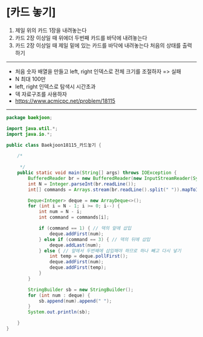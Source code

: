 # [카드 놓기]

1. 제일 위의 카드 1장을 내려놓는다
2. 카드 2장 이상일 때 위에더 두번째 카드를 바닥에 내려놓는다
3. 카드 2장 이상일 때 제일 밑에 있는 카드를 바닥에 내려놓는다
처음의 상태를 출력하기

---

- 처음 숫자 배열을 만들고 left, right 인덱스로 전체 크기를 조절하자 => 실패
- N 최대 100만 
- left, right 인덱스로 탐색시 시간초과
- 덱 자료구조를 사용하자
- https://www.acmicpc.net/problem/18115

---

```java
package baekjoon;

import java.util.*;
import java.io.*;

public class Baekjoon18115_카드놓기 {

    /*
    
     */
    public static void main(String[] args) throws IOException {
        BufferedReader br = new BufferedReader(new InputStreamReader(System.in));
        int N = Integer.parseInt(br.readLine());
        int[] commands = Arrays.stream(br.readLine().split(" ")).mapToInt(Integer::parseInt).toArray();

        Deque<Integer> deque = new ArrayDeque<>();
        for (int i = N - 1; i >= 0; i--) {
            int num = N - i;
            int command = commands[i];

            if (command == 1) { // 덱의 앞에 삽입
                deque.addFirst(num);
            } else if (command == 3) { // 덱의 뒤에 삽입
                deque.addLast(num);
            } else { // 앞에서 두번째에 삽입해야 하므로 하나 빼고 다시 넣기
                int temp = deque.pollFirst();
                deque.addFirst(num);
                deque.addFirst(temp);
            }
        }

        StringBuilder sb = new StringBuilder();
        for (int num : deque) {
            sb.append(num).append(" ");
        }
        System.out.println(sb);

    }
}

```